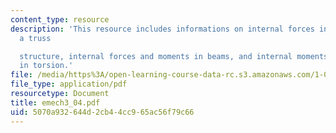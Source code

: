 ```yaml
---
content_type: resource
description: 'This resource includes informations on internal forces in members of
  a truss

  structure, internal forces and moments in beams, and internal moments in shafts
  in torsion.'
file: /media/https%3A/open-learning-course-data-rc.s3.amazonaws.com/1-050-solid-mechanics-fall-2004/5070a932644d2cb44cc965ac56f79c66_emech3_04.pdf
file_type: application/pdf
resourcetype: Document
title: emech3_04.pdf
uid: 5070a932-644d-2cb4-4cc9-65ac56f79c66
---
```


